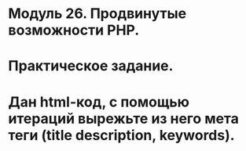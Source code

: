 # Модуль 26. Продвинутые возможности PHP.
# Практическое задание.
# Дан html-код, с помощью итераций вырежьте из него мета теги (title description, keywords).
